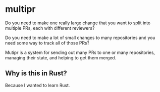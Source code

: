# multipr

Do you need to make one really large change that you want to split into multiple PRs, each with different reviewers?

Do you need to make a lot of small changes to many repositories and you need some way to track all of those PRs?

Mutipr is a system for sending out many PRs to one or many repositories, managing their state, and helping to get them merged.

## Why is this in Rust?

Because I wanted to learn Rust.